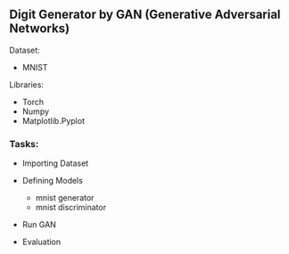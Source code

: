 ## Digit Generator by GAN (Generative Adversarial Networks)

Dataset:
- MNIST

Libraries:
- Torch
- Numpy
- Matplotlib.Pyplot

### Tasks:
- Importing Dataset
- Defining Models
    - mnist generator
    - mnist discriminator

- Run GAN
- Evaluation

